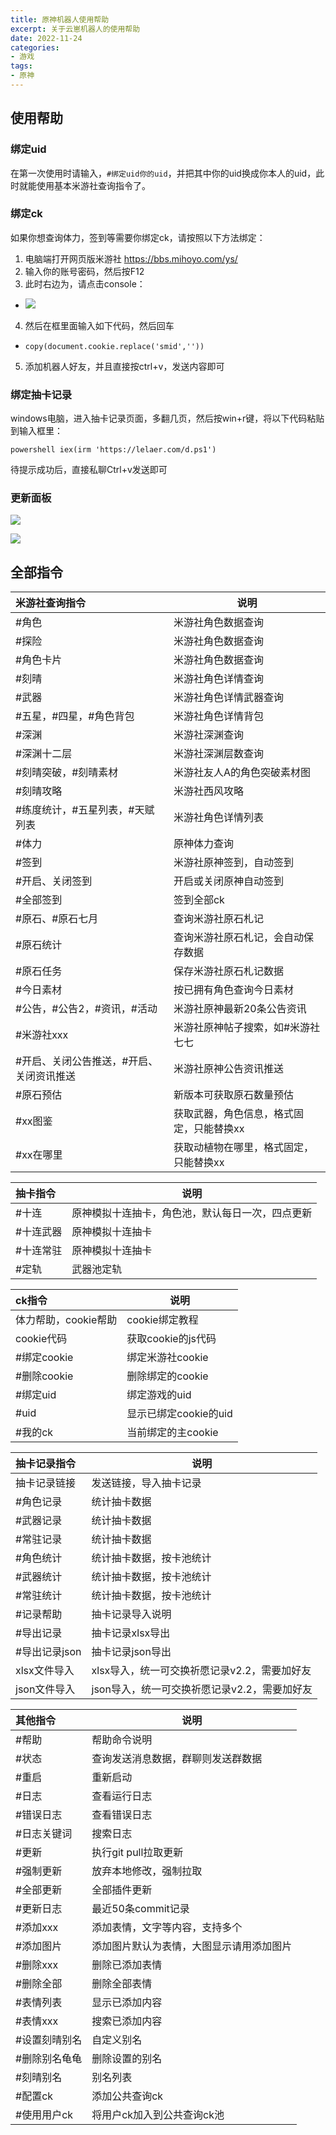 ```yaml
---
title: 原神机器人使用帮助
excerpt: 关于云崽机器人的使用帮助
date: 2022-11-24
categories:
- 游戏
tags:
- 原神
---
```


## 使用帮助
### 绑定uid
在第一次使用时请输入，`#绑定uid你的uid`，并把其中你的uid换成你本人的uid，此时就能使用基本米游社查询指令了。

### 绑定ck
如果你想查询体力，签到等需要你绑定ck，请按照以下方法绑定：
1. 电脑端打开网页版米游社 https://bbs.mihoyo.com/ys/
2. 输入你的账号密码，然后按F12
3. 此时右边为，请点击console：
  - ![](https://api2.mubu.com/v3/document_image/a288e09c-341d-4094-80d4-bc9cd53b3f6f-3807603.jpg)
4. 然后在框里面输入如下代码，然后回车
  - `copy(document.cookie.replace('smid',''))`
5. 添加机器人好友，并且直接按ctrl+v，发送内容即可

### 绑定抽卡记录
windows电脑，进入抽卡记录页面，多翻几页，然后按win+r键，将以下代码粘贴到输入框里：

`powershell iex(irm 'https://lelaer.com/d.ps1')`

待提示成功后，直接私聊Ctrl+v发送即可

### 更新面板
![](https://api2.mubu.com/v3/document_image/8620839b-6609-414a-8867-8cd1b03f7cda-3807603.jpg)

![](https://api2.mubu.com/v3/document_image/0d28f502-166b-42fb-b324-a0a7f27a8770-3807603.jpg)



## 全部指令

| 米游社查询指令 | 说明|
| :---------------- | --------------- |
|#角色|米游社角色数据查询|
|#探险|米游社角色数据查询|
|#角色卡片|米游社角色数据查询|
|#刻晴|米游社角色详情查询|
|#武器|米游社角色详情武器查询|
|#五星，#四星，#角色背包|米游社角色详情背包|
|#深渊|米游社深渊查询|
|#深渊十二层|米游社深渊层数查询|
|#刻晴突破，#刻晴素材|米游社友人A的角色突破素材图|
|#刻晴攻略|米游社西风攻略|
|#练度统计，#五星列表，#天赋列表|米游社角色详情列表|
|#体力|原神体力查询|
|#签到|米游社原神签到，自动签到|
|#开启、关闭签到|开启或关闭原神自动签到|
|#全部签到|签到全部ck|
|#原石、#原石七月|查询米游社原石札记|
|#原石统计|查询米游社原石札记，会自动保存数据|
|#原石任务|保存米游社原石札记数据|
|#今日素材|按已拥有角色查询今日素材|
|#公告，#公告2，#资讯，#活动|米游社原神最新20条公告资讯|
|#米游社xxx|米游社原神帖子搜索，如#米游社七七|
|#开启、关闭公告推送，#开启、关闭资讯推送|米游社原神公告资讯推送|
|#原石预估|新版本可获取原石数量预估|
|#xx图鉴|获取武器，角色信息，格式固定，只能替换xx|
|#xx在哪里|获取动植物在哪里，格式固定，只能替换xx|



| 抽卡指令 | 说明|
| :---------------- | --------------- |
|#十连|原神模拟十连抽卡，角色池，默认每日一次，四点更新|
|#十连武器|原神模拟十连抽卡|
|#十连常驻|原神模拟十连抽卡|
|#定轨|武器池定轨|

| ck指令 | 说明|
| :---------------- | --------------- |
|体力帮助，cookie帮助|cookie绑定教程|
|cookie代码|获取cookie的js代码|
|#绑定cookie|绑定米游社cookie|
|#删除cookie|删除绑定的cookie|
|#绑定uid|绑定游戏的uid|
|#uid|显示已绑定cookie的uid|
|#我的ck|当前绑定的主cookie|

| 抽卡记录指令 | 说明|
| :---------------- | --------------- |
|抽卡记录链接|发送链接，导入抽卡记录|
|#角色记录|统计抽卡数据|
|#武器记录|统计抽卡数据|
|#常驻记录|统计抽卡数据|
|#角色统计|统计抽卡数据，按卡池统计|
|#武器统计|统计抽卡数据，按卡池统计|
|#常驻统计|统计抽卡数据，按卡池统计|
|#记录帮助|抽卡记录导入说明|
|#导出记录|抽卡记录xlsx导出|
|#导出记录json|抽卡记录json导出|
|xlsx文件导入|xlsx导入，统一可交换祈愿记录v2.2，需要加好友|
|json文件导入|json导入，统一可交换祈愿记录v2.2，需要加好友|

| 其他指令 | 说明|
| :---------------- | --------------- |
|#帮助|帮助命令说明|
|#状态|查询发送消息数据，群聊则发送群数据|
|#重启|重新启动|
|#日志|查看运行日志|
|#错误日志|查看错误日志|
|#日志关键词|搜索日志|
|#更新|执行git pull拉取更新|
|#强制更新|放弃本地修改，强制拉取|
|#全部更新|全部插件更新|
|#更新日志|最近50条commit记录|
|#添加xxx|添加表情，文字等内容，支持多个|
|#添加图片|添加图片默认为表情，大图显示请用添加图片|
|#删除xxx|删除已添加表情|
|#删除全部|删除全部表情|
|#表情列表|显示已添加内容|
|#表情xxx|搜索已添加内容|
|#设置刻晴别名|自定义别名|
|#删除别名龟龟|删除设置的别名|
|#刻晴别名|别名列表|
|#配置ck|添加公共查询ck|
|#使用用户ck|将用户ck加入到公共查询ck池|
